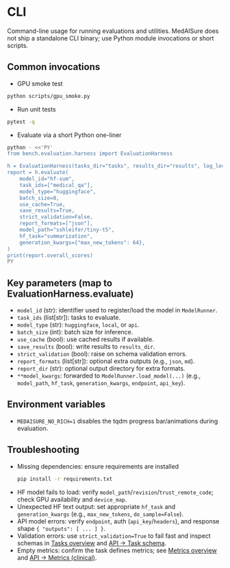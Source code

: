# CLI

Command-line usage for running evaluations and utilities. MedAISure does not ship a standalone CLI binary; use Python module invocations or short scripts.

## Common invocations

- GPU smoke test
```bash
python scripts/gpu_smoke.py
```

- Run unit tests
```bash
pytest -q
```

- Evaluate via a short Python one-liner
```bash
python - <<'PY'
from bench.evaluation.harness import EvaluationHarness

h = EvaluationHarness(tasks_dir="tasks", results_dir="results", log_level="INFO")
report = h.evaluate(
    model_id="hf-sum",
    task_ids=["medical_qa"],
    model_type="huggingface",
    batch_size=8,
    use_cache=True,
    save_results=True,
    strict_validation=False,
    report_formats=["json"],
    model_path="sshleifer/tiny-t5",
    hf_task="summarization",
    generation_kwargs={"max_new_tokens": 64},
)
print(report.overall_scores)
PY
```

## Key parameters (map to EvaluationHarness.evaluate)

- `model_id` (str): identifier used to register/load the model in `ModelRunner`.
- `task_ids` (list[str]): tasks to evaluate.
- `model_type` (str): `huggingface`, `local`, or `api`.
- `batch_size` (int): batch size for inference.
- `use_cache` (bool): use cached results if available.
- `save_results` (bool): write results to `results_dir`.
- `strict_validation` (bool): raise on schema validation errors.
- `report_formats` (list[str]): optional extra outputs (e.g., `json`, `md`).
- `report_dir` (str): optional output directory for extra formats.
- `**model_kwargs`: forwarded to `ModelRunner.load_model(...)` (e.g., `model_path`, `hf_task`, `generation_kwargs`, `endpoint`, `api_key`).

## Environment variables

- `MEDAISURE_NO_RICH=1` disables the tqdm progress bar/animations during evaluation.

## Troubleshooting

- Missing dependencies: ensure requirements are installed
  ```bash
  pip install -r requirements.txt
  ```
- HF model fails to load: verify `model_path`/`revision`/`trust_remote_code`; check GPU availability and `device_map`.
- Unexpected HF text output: set appropriate `hf_task` and `generation_kwargs` (e.g., `max_new_tokens`, `do_sample=False`).
- API model errors: verify `endpoint`, auth (`api_key`/`headers`), and response shape `{ "outputs": [ ... ] }`.
- Validation errors: use `strict_validation=True` to fail fast and inspect schemas in [Tasks overview](../tasks/overview.md) and [API → Task schema](../api/reference.md#task-schema).
- Empty metrics: confirm the task defines metrics; see [Metrics overview](../metrics/overview.md) and [API → Metrics (clinical)](../api/reference.md#metrics-clinical).
